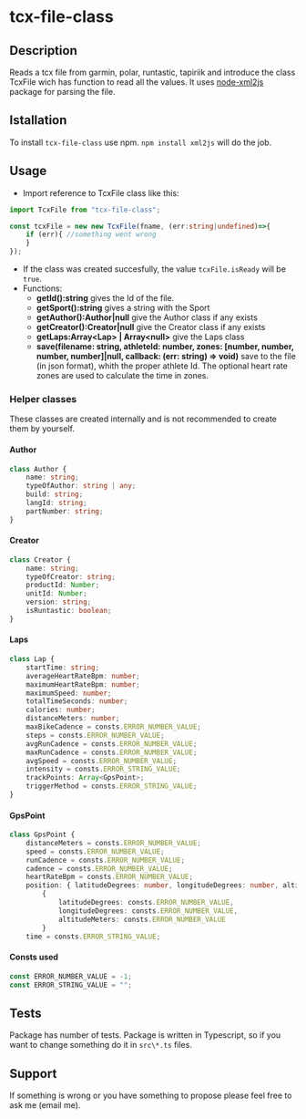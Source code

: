 # tcx-file-class

## Description

Reads a tcx file from garmin, polar, runtastic, tapiriik and introduce the class TcxFile wich has function to read all the values. It uses [node-xml2js](https://github.com/Leonidas-from-XIV/node-xml2js) package for parsing the file.

## Istallation

To install `tcx-file-class` use npm. 
```npm install xml2js``` will do the job.

## Usage

- Import reference to TcxFile class like this:
```Typescript
import TcxFile from "tcx-file-class";

const tcxFile = new new TcxFile(fname, (err:string|undefined)=>{
    if (err){ //something went wrong
    }
});
```
- If the class was created succesfully, the value `tcxFile.isReady` will be `true`.
- Functions: 
    -   **getId():string** gives the Id of the file.
    -   **getSport():string** gives a string with the Sport 
    -   **getAuthor():Author|null** give the Author class if any exists
    -   **getCreator():Creator|null** give the Creator class if any exists
    -   **getLaps:Array\<Lap> | Array\<null>** give the Laps class
    -   **save(filename: string, athleteId: number, zones: [number, number, number, number]|null, callback: (err: string) => void)** save to the file (in json format), whith the proper athlete Id. The optional heart rate zones are used to calculate the time in zones.

### Helper classes
These classes are created internally and is not recommended to create them by yourself. 
#### Author
```Typescript
class Author {
    name: string;
    typeOfAuthor: string | any;
    build: string;
    langId: string;
    partNumber: string;
}
```
#### Creator
```Typescript
class Creator {
    name: string;
    typeOfCreator: string;
    productId: Number;
    unitId: Number;
    version: string;
    isRuntastic: boolean;
}
```
#### Laps
```Typescript
class Lap {
    startTime: string;
    averageHeartRateBpm: number;
    maximumHeartRateBpm: number;
    maximumSpeed: number;
    totalTimeSeconds: number;
    calories: number;
    distanceMeters: number;
    maxBikeCadence = consts.ERROR_NUMBER_VALUE;
    steps = consts.ERROR_NUMBER_VALUE;
    avgRunCadence = consts.ERROR_NUMBER_VALUE;
    maxRunCadence = consts.ERROR_NUMBER_VALUE;
    avgSpeed = consts.ERROR_NUMBER_VALUE;
    intensity = consts.ERROR_STRING_VALUE;
    trackPoints: Array<GpsPoint>;
    triggerMethod = consts.ERROR_STRING_VALUE;
}
```

#### GpsPoint
```Typescript
class GpsPoint {
    distanceMeters = consts.ERROR_NUMBER_VALUE;
    speed = consts.ERROR_NUMBER_VALUE;
    runCadence = consts.ERROR_NUMBER_VALUE;
    cadence = consts.ERROR_NUMBER_VALUE;
    heartRateBpm = consts.ERROR_NUMBER_VALUE;
    position: { latitudeDegrees: number, longitudeDegrees: number, altitudeMeters: number } =
        {
            latitudeDegrees: consts.ERROR_NUMBER_VALUE,
            longitudeDegrees: consts.ERROR_NUMBER_VALUE,
            altitudeMeters: consts.ERROR_NUMBER_VALUE
        }
    time = consts.ERROR_STRING_VALUE;

```
#### Consts used
```Typescript
const ERROR_NUMBER_VALUE = -1;
const ERROR_STRING_VALUE = "";
```
## Tests

Package has number of tests. Package is written in Typescript, so if you want to change something do it in `src\*.ts` files.

## Support
If something is wrong or you have something to propose please feel free to ask me (email me).
